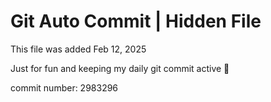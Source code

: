 # Git Auto Commit | Hidden File

This file was added Feb 12, 2025

Just for fun and keeping my daily git commit active 🤪

commit number: 2983296

